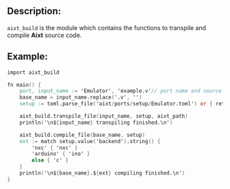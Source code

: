 ## Description:

`aixt_build` is the module which contains the functions to transpile and compile **Aixt** source code.

## Example:

```v cgen
import aixt_build

fn main() {
    port, input_name := 'Emulator', 'example.v'// port name and source path input
    base_name = input_name.replace('.v', '')
    setup := toml.parse_file('aixt/ports/setup/Emulator.toml') or { return } // load the device's setup 

    aixt_build.transpile_file(input_name, setup, aixt_path)
    println('\n${input_name} transpiling finished.\n')

    aixt_build.compile_file(base_name, setup)
    ext := match setup.value('backend').string() {
    	'nxc' { 'nxc' }
    	'arduino' { 'ino' }
    	else { 'c' }
    }
    println('\n${base_name}.${ext} compiling finished.\n')
}
```